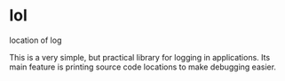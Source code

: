 # lol

location of log

This is a very simple, but practical library for logging in applications. Its
main feature is printing source code locations to make debugging easier.
